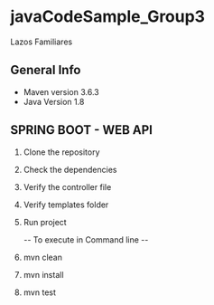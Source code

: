 # javaCodeSample_Group3
Lazos Familiares

## General Info
- Maven version 3.6.3
- Java Version 1.8

## SPRING BOOT - WEB API
1. Clone the repository
2. Check the dependencies
3. Verify the controller file
4. Verify templates folder
5. Run project
   
   -- To execute in Command line --
5. mvn clean
6. mvn install
7. mvn test
